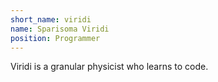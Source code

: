 ```yaml
---
short_name: viridi
name: Sparisoma Viridi
position: Programmer
---
```

Viridi is a granular physicist who learns to code.
